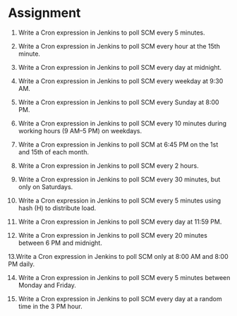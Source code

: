 # Assignment

1. Write a Cron expression in Jenkins to poll SCM every 5 minutes.

2. Write a Cron expression in Jenkins to poll SCM every hour at the 15th minute.

3. Write a Cron expression in Jenkins to poll SCM every day at midnight.

4. Write a Cron expression in Jenkins to poll SCM every weekday at 9:30 AM.

5. Write a Cron expression in Jenkins to poll SCM every Sunday at 8:00 PM.

6. Write a Cron expression in Jenkins to poll SCM every 10 minutes during working hours (9 AM–5 PM) on weekdays.

7. Write a Cron expression in Jenkins to poll SCM at 6:45 PM on the 1st and 15th of each month.

8. Write a Cron expression in Jenkins to poll SCM every 2 hours.

9. Write a Cron expression in Jenkins to poll SCM every 30 minutes, but only on Saturdays.

10. Write a Cron expression in Jenkins to poll SCM every 5 minutes using hash (H) to distribute load.

11. Write a Cron expression in Jenkins to poll SCM every day at 11:59 PM.

12. Write a Cron expression in Jenkins to poll SCM every 20 minutes between 6 PM and midnight.

13.Write a Cron expression in Jenkins to poll SCM only at 8:00 AM and 8:00 PM daily.

14. Write a Cron expression in Jenkins to poll SCM every 5 minutes between Monday and Friday.

15. Write a Cron expression in Jenkins to poll SCM every day at a random time in the 3 PM hour.
